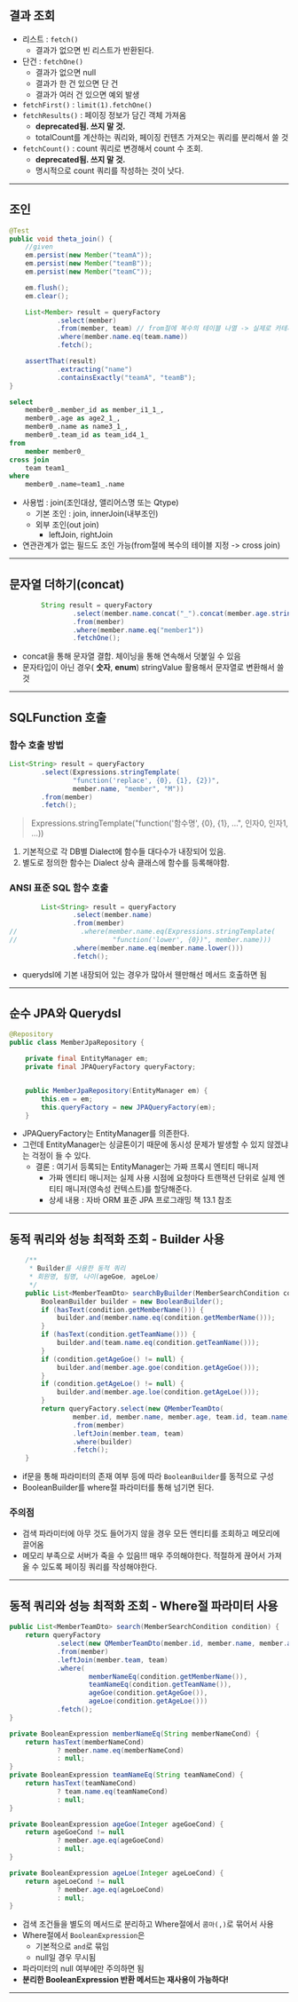 

## 결과 조회
- 리스트 : `fetch()`
  - 결과가 없으면 빈 리스트가 반환된다.
- 단건 : `fetchOne()`
  - 결과가 없으면 null
  - 결과가 한 건 있으면 단 건
  - 결과가 여러 건 있으면 예외 발생
- `fetchFirst()` : `limit(1).fetchOne()`
- `fetchResults()` : 페이징 정보가 담긴 객체 가져옴
  - **deprecated됨. 쓰지 말 것.** 
  - totalCount를 계산하는 쿼리와, 페이징 컨텐츠 가져오는 쿼리를 분리해서 쓸 것
- `fetchCount()` : count 쿼리로 변경해서 count 수 조회.
  - **deprecated됨. 쓰지 말 것.**
  - 명시적으로 count 쿼리를 작성하는 것이 낫다.

---

## 조인

```java
@Test
public void theta_join() {
    //given
    em.persist(new Member("teamA"));
    em.persist(new Member("teamB"));
    em.persist(new Member("teamC"));

    em.flush();
    em.clear();

    List<Member> result = queryFactory
            .select(member)
            .from(member, team) // from절에 복수의 테이블 나열 -> 실제로 카테시안 조인(cross join) 쿼리 날아감
            .where(member.name.eq(team.name))
            .fetch();

    assertThat(result)
            .extracting("name")
            .containsExactly("teamA", "teamB");
}
```
```sql
select
    member0_.member_id as member_i1_1_,
    member0_.age as age2_1_,
    member0_.name as name3_1_,
    member0_.team_id as team_id4_1_ 
from
    member member0_
cross join
    team team1_ 
where
    member0_.name=team1_.name
```
- 사용법 : join(조인대상, 앨리어스명 또는 Qtype)
  - 기본 조인 : join, innerJoin(내부조인)
  - 외부 조인(out join)
    - leftJoin, rightJoin
- 연관관계가 없는 필드도 조인 가능(from절에 복수의 테이블 지정 -> cross join)

---

## 문자열 더하기(concat)
```java
        String result = queryFactory
                .select(member.name.concat("_").concat(member.age.stringValue()))
                .from(member)
                .where(member.name.eq("member1"))
                .fetchOne();
```
- concat을 통해 문자열 결합. 체이닝을 통해 연속해서 덧붙일 수 있음
- 문자타입이 아닌 경우( **숫자**, **enum**) stringValue 활용해서 문자열로 변환해서 쓸 것

---

## SQLFunction 호출

### 함수 호출 방법
```java
List<String> result = queryFactory
        .select(Expressions.stringTemplate(
                "function('replace', {0}, {1}, {2})",
                member.name, "member", "M"))
        .from(member)
        .fetch();
```
> Expressions.stringTemplate("function('함수명', {0}, {1}, ...", 인자0, 인자1, ...))

1. 기본적으로 각 DB별 Dialect에 함수들 대다수가 내장되어 있음.
2. 별도로 정의한 함수는 Dialect 상속 클래스에 함수를 등록해야함.

### ANSI 표준 SQL 함수 호출
```java
        List<String> result = queryFactory
                .select(member.name)
                .from(member)
//                .where(member.name.eq(Expressions.stringTemplate(
//                        "function('lower', {0})", member.name)))
                .where(member.name.eq(member.name.lower()))
                .fetch();
```
- querydsl에 기본 내장되어 있는 경우가 많아서 웬만해선 메서드 호출하면 됨

---

## 순수 JPA와 Querydsl
```java
@Repository
public class MemberJpaRepository {

    private final EntityManager em;
    private final JPAQueryFactory queryFactory;


    public MemberJpaRepository(EntityManager em) {
        this.em = em;
        this.queryFactory = new JPAQueryFactory(em);
    }
```
- JPAQueryFactory는 EntityManager를 의존한다.
- 그런데 EntityManager는 싱글톤이기 때문에 동시성 문제가 발생할 수 있지 않겠냐는 걱정이 들 수 있다.
  - 결론 : 여기서 등록되는 EntityManager는 가짜 프록시 엔티티 매니저
    - 가짜 엔티티 매니저는 실제 사용 시점에 요청마다 트랜잭션 단위로 실제 엔티티 매니저(영속성 컨텍스트)를 할당해준다.
    - 상세 내용 : 자바 ORM 표준 JPA 프로그래밍 책 13.1 참조

---

## 동적 쿼리와 성능 최적화 조회 - Builder 사용
```java
    /**
     * Builder를 사용한 동적 쿼리
     * 회원명, 팀명, 나이(ageGoe, ageLoe)
     */
    public List<MemberTeamDto> searchByBuilder(MemberSearchCondition condition) {
        BooleanBuilder builder = new BooleanBuilder();
        if (hasText(condition.getMemberName())) {
            builder.and(member.name.eq(condition.getMemberName()));
        }
        if (hasText(condition.getTeamName())) {
            builder.and(team.name.eq(condition.getTeamName()));
        }
        if (condition.getAgeGoe() != null) {
            builder.and(member.age.goe(condition.getAgeGoe()));
        }
        if (condition.getAgeLoe() != null) {
            builder.and(member.age.loe(condition.getAgeLoe()));
        }
        return queryFactory.select(new QMemberTeamDto(
                member.id, member.name, member.age, team.id, team.name))
                .from(member)
                .leftJoin(member.team, team)
                .where(builder)
                .fetch();
    }
```
- if문을 통해 파라미터의 존재 여부 등에 따라 `BooleanBuilder`를 동적으로 구성
- BooleanBuilder를 where절 파라미터를 통해 넘기면 된다.

### 주의점
- 검색 파라미터에 아무 것도 들어가지 않을 경우 모든 엔티티를 조회하고 메모리에 끌어옴
- 메모리 부족으로 서버가 죽을 수 있음!!! 매우 주의해야한다. 적절하게 끊어서 가져올 수 있도록 페이징 쿼리를 작성해야한다.

---

## 동적 쿼리와 성능 최적화 조회 - Where절 파라미터 사용
```java
public List<MemberTeamDto> search(MemberSearchCondition condition) {
    return queryFactory
            .select(new QMemberTeamDto(member.id, member.name, member.age, team.id, team.name))
            .from(member)
            .leftJoin(member.team, team)
            .where(
                    memberNameEq(condition.getMemberName()),
                    teamNameEq(condition.getTeamName()),
                    ageGoe(condition.getAgeGoe()),
                    ageLoe(condition.getAgeLoe()))
            .fetch();
}

private BooleanExpression memberNameEq(String memberNameCond) {
    return hasText(memberNameCond)
            ? member.name.eq(memberNameCond)
            : null;
}
private BooleanExpression teamNameEq(String teamNameCond) {
    return hasText(teamNameCond)
            ? team.name.eq(teamNameCond)
            : null;
}

private BooleanExpression ageGoe(Integer ageGoeCond) {
    return ageGoeCond != null
            ? member.age.eq(ageGoeCond)
            : null;
}

private BooleanExpression ageLoe(Integer ageLoeCond) {
    return ageLoeCond != null
            ? member.age.eq(ageLoeCond)
            : null;
}
```
- 검색 조건들을 별도의 메서드로 분리하고 Where절에서 `콤마(,)`로 묶어서 사용
- Where절에서 `BooleanExpression`은
  - 기본적으로 `and`로 묶임
  - null일 경우 무시됨
- 파라미터의 null 여부에만 주의하면 됨
- **분리한 BooleanExpression 반환 메서드는 재사용이 가능하다!**

---
